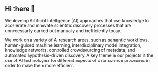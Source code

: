 ## Hi there 👋
 
We develop Artificial Intelligence (AI) approaches that use knowledge to accelerate and innovate scientific discovery processes that are unnecessarily carried out manually and inefficiently today.

We work on a variety of AI research areas, such as semantic workflows, human-guided machine learning, interdisciplinary model integration, knowledge networks, controlled crowdsourcing of metadata, and automated hypothesis-driven discovery. A key theme in our projects is the use of AI technologies for different aspects of data science processes in order to make them more efficient.
